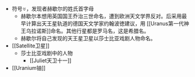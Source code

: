 - 符号♅，发现者赫歇尔的姓氏首字母
	- 赫歇尔本想用英国国王乔治三世命名，遭到欧洲天文学界反对。后采用最早计算出天王星轨道的德国天文学家约翰波徳建议，用 [[Uranus第一代神王乌拉诺斯]]命名。其他行星都是罗马名，这是希腊名。
	- 赫歇尔将自己发现的天王星卫星以莎士比亚戏剧人物命名。
- [[Satellite卫星]]
	- 莎士比亚戏剧中的人物
		- [[Juliet天卫十一]]
- [[Uranium铀]]